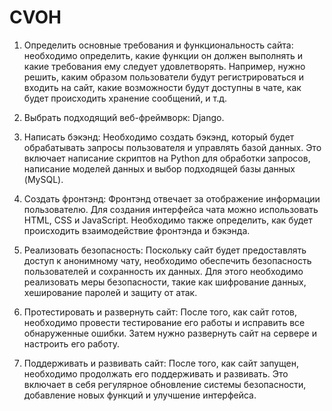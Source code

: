 # CVOH

1) Определить основные требования и функциональность сайта:
необходимо определить, какие функции он должен выполнять и какие требования ему следует удовлетворять. Например, нужно решить, каким образом пользователи будут регистрироваться и входить на сайт, какие возможности будут доступны в чате, как будет происходить хранение сообщений, и т.д.

2) Выбрать подходящий веб-фреймворк:
Django.

3) Написать бэкэнд:
Необходимо создать бэкэнд, который будет обрабатывать запросы пользователя и управлять базой данных. Это включает написание скриптов на Python для обработки запросов, написание моделей данных и выбор подходящей базы данных (MySQL).

4) Создать фронтэнд:
Фронтэнд отвечает за отображение информации пользователю. Для создания интерфейса чата можно использовать HTML, CSS и JavaScript. Необходимо также определить, как будет происходить взаимодействие фронтэнда и бэкэнда.

5) Реализовать безопасность:
Поскольку сайт будет предоставлять доступ к анонимному чату, необходимо обеспечить безопасность пользователей и сохранность их данных. Для этого необходимо реализовать меры безопасности, такие как шифрование данных, хеширование паролей и защиту от атак.

6) Протестировать и развернуть сайт:
После того, как сайт готов, необходимо провести тестирование его работы и исправить все обнаруженные ошибки. Затем нужно развернуть сайт на сервере и настроить его работу.

7) Поддерживать и развивать сайт:
После того, как сайт запущен, необходимо продолжать его поддерживать и развивать. Это включает в себя регулярное обновление системы безопасности, добавление новых функций и улучшение интерфейса.
